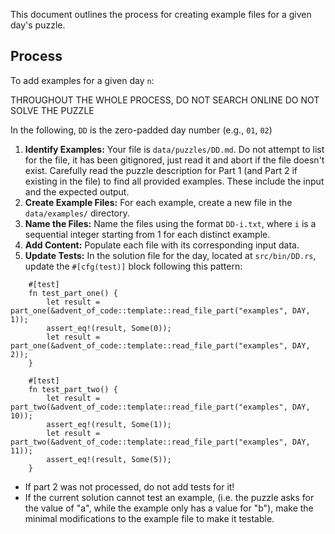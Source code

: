 This document outlines the process for creating example files for a given day's puzzle.

## Process

To add examples for a given day `n`:

THROUGHOUT THE WHOLE PROCESS, DO NOT SEARCH ONLINE
DO NOT SOLVE THE PUZZLE

In the following, `DD` is the zero-padded day number (e.g., `01`, `02`)

1. **Identify Examples:** Your file is `data/puzzles/DD.md`. Do not attempt to list for the file, it has been gitignored, just read it and abort if the file doesn't exist. Carefully read the puzzle description for Part 1 (and Part 2 if existing in the file) to find all provided examples. These include the input and the expected output.
2. **Create Example Files:** For each example, create a new file in the `data/examples/` directory.
3. **Name the Files:** Name the files using the format `DD-i.txt`, where `i` is a sequential integer starting from 1 for each distinct example.
4. **Add Content:** Populate each file with its corresponding input data.
5. **Update Tests:** In the solution file for the day, located at `src/bin/DD.rs`, update the `#[cfg(test)]` block following this pattern:

```
    #[test]
    fn test_part_one() {
        let result = part_one(&advent_of_code::template::read_file_part("examples", DAY, 1));
        assert_eq!(result, Some(0));
        let result = part_one(&advent_of_code::template::read_file_part("examples", DAY, 2));
    }

    #[test]
    fn test_part_two() {
        let result = part_two(&advent_of_code::template::read_file_part("examples", DAY, 10));
        assert_eq!(result, Some(1));
        let result = part_two(&advent_of_code::template::read_file_part("examples", DAY, 11));
        assert_eq!(result, Some(5));
    }
```

- If part 2 was not processed, do not add tests for it!
- If the current solution cannot test an example, (i.e. the puzzle asks for the value of "a", while the example only has a value for "b"), make the minimal modifications to the example file to make it testable.
